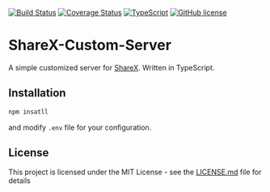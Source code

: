 [![Build Status](https://travis-ci.org/yukiyuki0/ShareX-Custom-Server.svg?branch=master)](https://travis-ci.org/yukiyuki0/ShareX-Custom-Server)
[![Coverage Status](https://coveralls.io/repos/github/yukiyuki0/ShareX-Custom-Server/badge.svg?branch=master)](https://coveralls.io/github/yukiyuki0/ShareX-Custom-Server?branch=master)
[![TypeScript](https://badges.frapsoft.com/typescript/code/typescript.svg?v=101)](https://github.com/ellerbrock/typescript-badges/)
[![GitHub license](https://img.shields.io/github/license/yukiyuki0/sharex-custom-server.svg)](https://github.com/yukiyuki0/ShareX-Custom-Server/blob/master/LICENSE)

# ShareX-Custom-Server
A simple customized server for [ShareX](https://getsharex.com/). Written in TypeScript.

## Installation
```sh
npm insatll
```

and modify `.env` file for your configuration.

## License

This project is licensed under the MIT License - see the [LICENSE.md](LICENSE.md) file for details